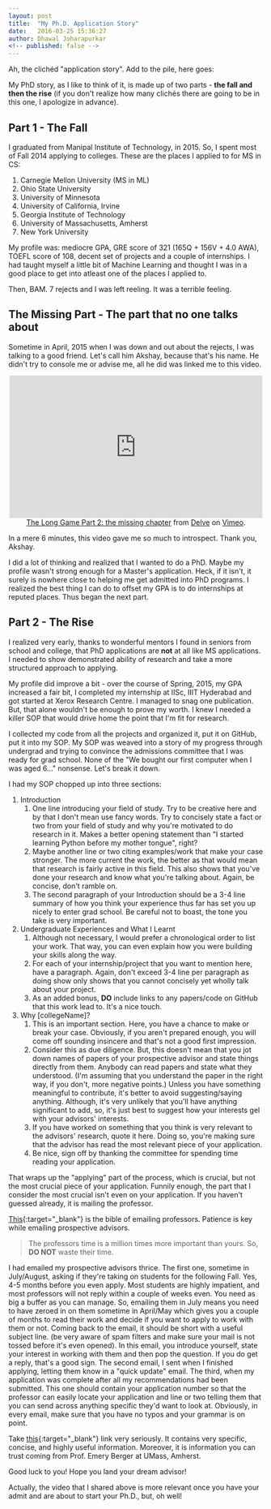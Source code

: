 ```yaml
---
layout: post
title:  "My Ph.D. Application Story"
date:   2016-03-25 15:36:27
author: Dhawal Joharapurkar
<!-- published: false -->
---
```


Ah, the clichéd "application story". Add to the pile, here goes:

My PhD story, as I like to think of it, is made up of two parts - **the fall and then the rise** (if you don't realize how many clichés there are going to be in this one, I apologize in advance).


Part 1 - The Fall
---

I graduated from Manipal Institute of Technology, in 2015. So, I spent most of Fall 2014 applying to colleges. These are the places I applied to for MS in CS:

1. Carnegie Mellon University (MS in ML) 
2. Ohio State University
3. University of Minnesota
4. University of California, Irvine
5. Georgia Institute of Technology
6. University of Massachusetts, Amherst
7. New York University

My profile was: mediocre GPA, GRE score of 321 (165Q + 156V + 4.0 AWA), TOEFL score of 108, decent set of projects and a couple of internships. I had taught myself a little bit of Machine Learning and thought I was in a good place to get into atleast one of the places I applied to.

Then, BAM. 7 rejects and I was left reeling. It was a terrible feeling.


The Missing Part - The part that no one talks about
---

Sometime in April, 2015 when I was down and out about the rejects, I was talking to a good friend. Let's call him Akshay, because that's his name. He didn't try to console me or advise me, all he did was linked me to this video.

<center> <iframe src="https://player.vimeo.com/video/87448006?title=0&byline=0&portrait=0&badge=0" width="500" height="281" frameborder="0" webkitallowfullscreen mozallowfullscreen allowfullscreen></iframe></center>
<center><a href="https://vimeo.com/87448006">The Long Game Part 2: the missing chapter</a> from <a href="https://vimeo.com/delvetv">Delve</a> on <a href="https://vimeo.com">Vimeo</a>.</center>

In a mere 6 minutes, this video gave me so much to introspect. Thank you, Akshay.

I did a lot of thinking and realized that I wanted to do a PhD. Maybe my profile wasn't strong enough for a Master's application. Heck, if it isn't, it surely is nowhere close to helping me get admitted into PhD programs. I realized the best thing I can do to offset my GPA is to do internships at reputed places. Thus began the next part.


Part 2 - The Rise
---

I realized very early, thanks to wonderful mentors I found in seniors from school and college, that PhD applications are **not** at all like MS applications. I needed to show demonstrated ability of research and take a more structured approach to applying.

My profile did improve a bit - over the course of Spring, 2015, my GPA increased a fair bit, I completed my internship at IISc, IIIT Hyderabad and got started at Xerox Research Centre. I managed to snag one publication. But, that alone wouldn't be enough to prove my worth. I knew I needed a killer SOP that would drive home the point that I'm fit for research.

I collected my code from all the projects and organized it, put it on GitHub, put it into my SOP. My SOP was weaved into a story of my progress through undergrad and trying to convince the admissions committee that I was ready for grad school. None of the "We bought our first computer when I was aged 6..." nonsense. Let's break it down.

I had my SOP chopped up into three sections:

1. Introduction
	1. One line introducing your field of study. Try to be creative here and by that I don't mean use fancy words. Try to concisely state a fact or two from your field of study and why you're motivated to do research in it. Makes a better opening statement than "I started learning Python before my mother tongue", right?
	2. Maybe another line or two citing examples/work that make your case stronger. The more current the work, the better as that would mean that research is fairly active in this field. This also shows that you've done your research and know what you're talking about. Again, be concise, don't ramble on.
	3. The second paragraph of your Introduction should be a 3-4 line summary of how you think your experience thus far has set you up nicely to enter grad school. Be careful not to boast, the tone you take is very important.
2. Undergraduate Experiences and What I Learnt
	1. Although not necessary, I would prefer a chronological order to list your work. That way, you can even explain how you were building your skills along the way.
	2. For each of your internship/project that you want to mention here, have a paragraph. Again, don't exceed 3-4 line per paragraph as doing show only shows that you cannot concisely yet wholly talk about your project. 
	3. As an added bonus, **DO** include links to any papers/code on GitHub that this work lead to. It's a nice touch.
3. Why [collegeName]?
	1. This is an important section. Here, you have a chance to make or break your case. Obviously, if you aren't prepared enough, you will come off sounding insincere and that's not a good first impression.
	2. Consider this as due diligence. But, this doesn't mean that you jot down names of papers of your prospective advisor and state things directly from them. Anybody can read papers and state what they understood. (I'm assuming that you understand the paper in the right way, if you don't, more negative points.) Unless you have something meaningful to contribute, it's better to avoid suggesting/saying anything. Although, it's very unlikely that you'll have anything significant to add, so, it's just best to suggest how your interests gel with your advisors' interests.
	3. If you have worked on something that you think is very relevant to the advisors' research, quote it here. Doing so, you're making sure that the advisor has read the most relevant piece of your application.
	4. Be nice, sign off by thanking the committee for spending time reading your application.

That wraps up the "applying" part of the process, which is crucial, but not the most crucial piece of your application. Funnily enough, the part that I consider the most crucial isn't even on your application. If you haven't guessed already, it is mailing the professor.

[This](http://matt.might.net/articles/how-to-email/){:target="_blank"} is the bible of emailing professors. Patience is key while emailing prospective advisors.

> The professors time is a million times more important than yours. So, **DO NOT** waste their time.

I had emailed my prospective advisors thrice. The first one, sometime in July/August, asking if they're taking on students for the following Fall. Yes, 4-5 months before you even apply. Most students are highly impatient, and most professors will not reply within a couple of weeks even. You need as big a buffer as you can manage. So, emailing them in July means you need to have zeroed in on them sometime in April/May which gives you a couple of months to read their work and decide if you want to apply to work with them or not. Coming back to the email, it should be short with a useful subject line. (be very aware of spam filters and make sure your mail is not tossed before it's even opened). In this email, you introduce yourself, state your interest in working with them and then pop the question. If you do get a reply, that's a good sign. The second email, I sent when I finished applying, letting them know in a "quick update" email. The third, when my application was complete after all my recommendations had been submitted. This one should contain your application number so that the professor can easily locate your application and line or two telling them that you can send across anything specific they'd want to look at. Obviously, in every email, make sure that you have no typos and your grammar is on point.


Take [this](http://emeryberger.com/admission-notes/){:target="_blank"} link very seriously. It contains very specific, concise, and highly useful information. Moreover, it is information you can trust coming from Prof. Emery Berger at UMass, Amherst.


Good luck to you! Hope you land your dream advisor!

Actually, the video that I shared above is more relevant once you have your admit and are about to start your Ph.D., but, oh well!